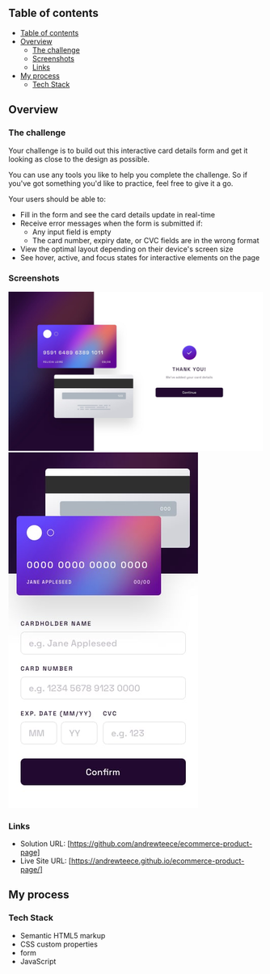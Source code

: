 

## Table of contents

- [Table of contents](#table-of-contents)
- [Overview](#overview)
  - [The challenge](#the-challenge)
  - [Screenshots](#screenshots)
  - [Links](#links)
- [My process](#my-process)
  - [Tech Stack](#tech-stack)



## Overview

### The challenge

Your challenge is to build out this interactive card details form and get it looking as close to the design as possible.

You can use any tools you like to help you complete the challenge. So if you've got something you'd like to practice, feel free to give it a go.

Your users should be able to: 

- Fill in the form and see the card details update in real-time
- Receive error messages when the form is submitted if:
  - Any input field is empty
  - The card number, expiry date, or CVC fields are in the wrong format
- View the optimal layout depending on their device's screen size
- See hover, active, and focus states for interactive elements on the page

### Screenshots

![](./design/complete-state-desktop.jpg)
![](./design/mobile-design.jpg)


### Links

- Solution URL: [https://github.com/andrewteece/ecommerce-product-page]
- Live Site URL: [https://andrewteece.github.io/ecommerce-product-page/]

## My process

### Tech Stack

- Semantic HTML5 markup
- CSS custom properties
- form 
- JavaScript

